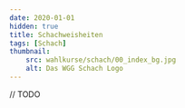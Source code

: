 ```yaml
---
date: 2020-01-01
hidden: true
title: Schachweisheiten
tags: [Schach]
thumbnail: 
    src: wahlkurse/schach/00_index_bg.jpg
    alt: Das WGG Schach Logo
---
```


// TODO